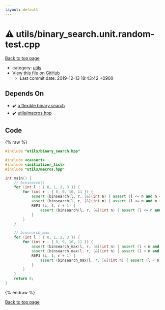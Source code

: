 ```yaml
---
layout: default
---
```


<!-- mathjax config similar to math.stackexchange -->
<script type="text/javascript" async
  src="https://cdnjs.cloudflare.com/ajax/libs/mathjax/2.7.5/MathJax.js?config=TeX-MML-AM_CHTML">
</script>
<script type="text/x-mathjax-config">
  MathJax.Hub.Config({
    TeX: { equationNumbers: { autoNumber: "AMS" }},
    tex2jax: {
      inlineMath: [ ['$','$'] ],
      processEscapes: true
    },
    "HTML-CSS": { matchFontHeight: false },
    displayAlign: "left",
    displayIndent: "2em"
  });
</script>

<script type="text/javascript" src="https://cdnjs.cloudflare.com/ajax/libs/jquery/3.4.1/jquery.min.js"></script>
<script src="https://cdn.jsdelivr.net/npm/jquery-balloon-js@1.1.2/jquery.balloon.min.js" integrity="sha256-ZEYs9VrgAeNuPvs15E39OsyOJaIkXEEt10fzxJ20+2I=" crossorigin="anonymous"></script>
<script type="text/javascript" src="../../assets/js/copy-button.js"></script>
<link rel="stylesheet" href="../../assets/css/copy-button.css" />


# :warning: utils/binary_search.unit.random-test.cpp
<a href="../../index.html">Back to top page</a>

* category: <a href="../../index.html#2b3583e6e17721c54496bd04e57a0c15">utils</a>
* <a href="{{ site.github.repository_url }}/blob/master/utils/binary_search.unit.random-test.cpp">View this file on GitHub</a>
    - Last commit date: 2019-12-13 18:43:42 +0900




## Depends On
* :heavy_check_mark: <a href="binary_search.hpp.html">a flexible binary search</a>
* :heavy_check_mark: <a href="macros.hpp.html">utils/macros.hpp</a>


## Code
{% raw %}
```cpp
#include "utils/binary_search.hpp"

#include <cassert>
#include <initializer_list>
#include "utils/macros.hpp"

int main() {
    // binsearch()
    for (int l : { 0, 1, 2, 3 }) {
        for (int r : { 8, 9, 10, 11 }) {
            assert (binsearch(l, r, [&](int n) { assert (l <= n and n < r); return true;   }) == l);
            assert (binsearch(l, r, [&](int n) { assert (l <= n and n < r); return false;  }) == r);
            REP3 (i, l, r + 1) {
                assert (binsearch(l, r, [&](int n) { assert (l <= n and n < r); return n >= i; }) == i);
            }
        }
    }

    // binsearch_max
    for (int l : { 0, 1, 2, 3 }) {
        for (int r : { 8, 9, 10, 11 }) {
            assert (binsearch_max(l, r, [&](int n) { assert (l < n and n <= r); return false; }) == l);
            assert (binsearch_max(l, r, [&](int n) { assert (l < n and n <= r); return true;  }) == r);
            REP3 (i, l, r + 1) {
                assert (binsearch_max(l, r, [&](int n) { assert (l < n and n <= r); return n <= i; }) == i);
            }
        }
    }
    return 0;
}

```
{% endraw %}

<a href="../../index.html">Back to top page</a>

